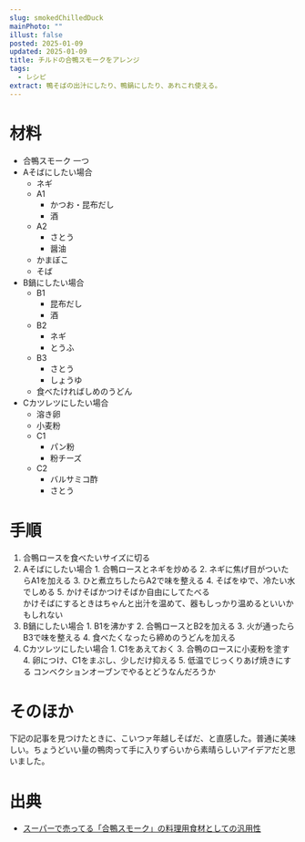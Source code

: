 ```yaml
---
slug: smokedChilledDuck
mainPhoto: ""
illust: false
posted: 2025-01-09
updated: 2025-01-09
title: チルドの合鴨スモークをアレンジ
tags:
  - レシピ
extract: 鴨そばの出汁にしたり、鴨鍋にしたり、あれこれ使える。
---
```

# 材料

- 合鴨スモーク 一つ
- Aそばにしたい場合
  - ネギ
  - A1
    - かつお・昆布だし
    - 酒
  - A2
    - さとう
    - 醤油
  - かまぼこ
  - そば
- B鍋にしたい場合
  - B1
    - 昆布だし
    - 酒
  - B2
    - ネギ
    - とうふ
  - B3
    - さとう
    - しょうゆ
  - 食べたければしめのうどん
- Cカツレツにしたい場合
  - 溶き卵
  - 小麦粉
  - C1
    - パン粉
    - 粉チーズ
  - C2
    - バルサミコ酢
    - さとう

# 手順

1. 合鴨ロースを食べたいサイズに切る
  1. Aそばにしたい場合
    1. 合鴨ロースとネギを炒める
    2. ネギに焦げ目がついたらA1を加える
    3. ひと煮立ちしたらA2で味を整える
    4. そばをゆで、冷たい水でしめる
    5. かけそばかつけそばか自由にしてたべる  
       かけそばにするときはちゃんと出汁を温めて、器もしっかり温めるといいかもしれない
   2. B鍋にしたい場合
     1. B1を沸かす
     2. 合鴨ロースとB2を加える
     3. 火が通ったらB3で味を整える
     4. 食べたくなったら締めのうどんを加える
   3. Cカツレツにしたい場合
     1. C1をあえておく
     3. 合鴨のロースに小麦粉を塗す
     4. 卵につけ、C1をまぶし、少しだけ抑える
     5. 低温でじっくりあげ焼きにする
        コンベクションオーブンでやるとどうなんだろうか

# そのほか

下記の記事を見つけたときに、こいつァ年越しそばだ、と直感した。普通に美味しい。ちょうどいい量の鴨肉って手に入りずらいから素晴らしいアイデアだと思いました。

# 出典

- [スーパーで売ってる「合鴨スモーク」の料理用食材としての汎用性](https://dailyportalz.jp/kiji/aigamo-smoke-shokuzai/page/2)  